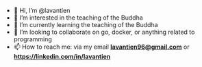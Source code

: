 - 👋 Hi, I’m @lavantien
- 👀 I’m interested in the teaching of the Buddha
- 🌱 I’m currently learning the teaching of the Buddha
- 💞️ I’m looking to collaborate on go, docker, or anything related to programming
- 📫 How to reach me: via my email **lavantien96@gmail.com** or **https://linkedin.com/in/lavantien**
